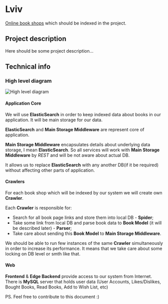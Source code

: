 # Lviv

[Online book shops](https://github.com/sekta-java/lviv/blob/master/bookshop_list.md) which should be indexed in the project.


## Project description

Here should be some project description...



## Technical info

### High level diagram

![High level diagram](https://raw.githubusercontent.com/sekta-java/lviv/master/Lvil_highlevel_diagram.png)

#### Application Core

We will use **ElasticSearch** in order to keep indexed data about books in our application. It will be main storage for our data.

**ElasticSearch** and **Main Storage Middleware** are represent core of application.

**Main Storage Middleware** encapsulates details about underlying data storage, I mean **ElasticSearch**. So all services will work with **Main Storage Middleware** by *REST* and will be not aware about actual DB.

It allows us to replace **ElasticSearch** with any another DB(if it be required) without affecting other parts of application.

#### Crawlers
For each book shop which will be indexed by our system we will create own **Crawler**.

Each **Crawler** is responsible for:
- Search for all book page links and store them into local DB - **Spider**;
- Take some link from local DB and parse book data to **Book Model** (it will be described later) - **Parser**;
- Take care about sending this **Book Model** to **Main Storage Middleware**.

We should be able to run few instances of the same **Crawler** simultaneously in order to increase its performance. It means that we take care about some locking on DB level or smth like that.

#### Web

**Frontend** & **Edge Backend** provide access to our system from Internet. There is **MySQL** server that holds user data (User Accounts, Likes/Dislikes, Bought Books, Read Books, Add to Wish List, etc)

PS. Feel free to contribute to this document :)
